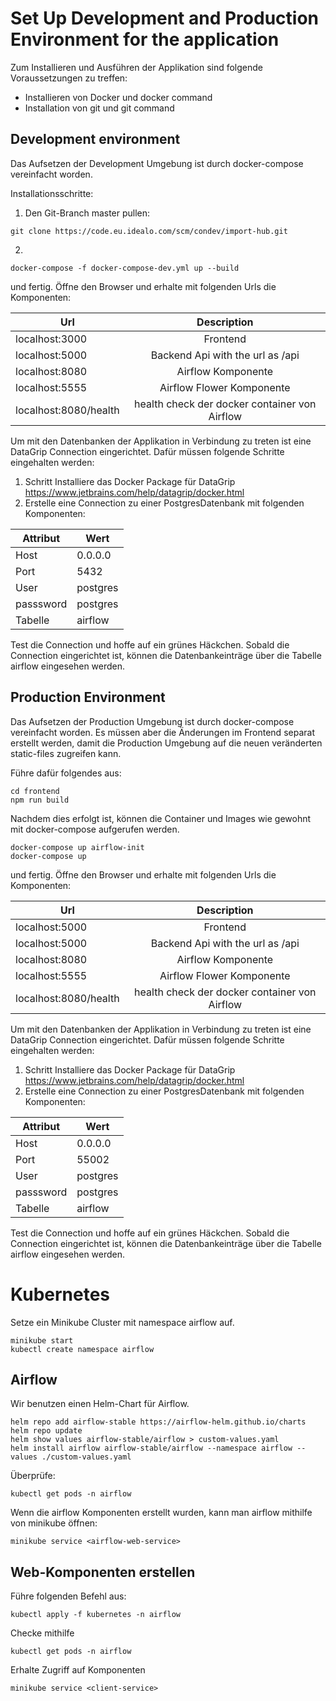 # Set Up Development and Production Environment for the application
Zum Installieren und Ausführen der Applikation sind folgende Voraussetzungen zu treffen: 
- Installieren von Docker und docker command 
- Installation von git und git command 

## Development environment
Das Aufsetzen der Development Umgebung ist durch docker-compose vereinfacht worden. 

Installationsschritte:
1. Den Git-Branch master pullen: 
```
git clone https://code.eu.idealo.com/scm/condev/import-hub.git
```
2. 
```
docker-compose -f docker-compose-dev.yml up --build 
```


und fertig. Öffne den Browser und erhalte mit folgenden Urls die Komponenten: 

| Url | Description |
| --------| :--------:|
| localhost:3000| Frontend |
| localhost:5000| Backend Api with the url as /api |
| localhost:8080| Airflow Komponente |
| localhost:5555| Airflow Flower Komponente|
| localhost:8080/health| health check der docker container von Airflow| 

Um mit den Datenbanken der Applikation in Verbindung zu treten ist eine DataGrip Connection eingerichtet. Dafür müssen folgende Schritte eingehalten werden: 

1. Schritt
Installiere das Docker Package für DataGrip https://www.jetbrains.com/help/datagrip/docker.html
2. Erstelle eine Connection zu einer PostgresDatenbank mit folgenden Komponenten: 

| Attribut | Wert|
| ------| ------|
| Host | 0.0.0.0| 
| Port | 5432| 
| User | postgres| 
| passsword | postgres|
| Tabelle | airflow |

Test die Connection und hoffe auf ein grünes Häckchen. 
Sobald die Connection eingerichtet ist, können die Datenbankeinträge über die Tabelle airflow eingesehen werden. 

## Production Environment
Das Aufsetzen der Production Umgebung ist durch docker-compose vereinfacht worden. Es müssen aber die Änderungen im Frontend separat erstellt werden, damit die Production Umgebung auf die neuen veränderten static-files zugreifen kann. 

Führe dafür folgendes aus:

```
cd frontend
npm run build 
```
Nachdem dies erfolgt ist, können die Container und Images wie gewohnt mit docker-compose aufgerufen werden.

```
docker-compose up airflow-init
docker-compose up
```

und fertig. Öffne den Browser und erhalte mit folgenden Urls die Komponenten: 

| Url | Description |
| --------| :--------:|
| localhost:5000| Frontend |
| localhost:5000| Backend Api with the url as /api |
| localhost:8080| Airflow Komponente |
| localhost:5555| Airflow Flower Komponente|
| localhost:8080/health| health check der docker container von Airflow| 

Um mit den Datenbanken der Applikation in Verbindung zu treten ist eine DataGrip Connection eingerichtet. Dafür müssen folgende Schritte eingehalten werden: 

1. Schritt
Installiere das Docker Package für DataGrip https://www.jetbrains.com/help/datagrip/docker.html
2. Erstelle eine Connection zu einer PostgresDatenbank mit folgenden Komponenten: 

| Attribut | Wert|
| ------| ------|
| Host | 0.0.0.0| 
| Port | 55002| 
| User | postgres| 
| passsword | postgres|
| Tabelle | airflow |

Test die Connection und hoffe auf ein grünes Häckchen. 
Sobald die Connection eingerichtet ist, können die Datenbankeinträge über die Tabelle airflow eingesehen werden. 

# Kubernetes
Setze ein Minikube Cluster mit namespace airflow auf.

```
minikube start
kubectl create namespace airflow 
```

## Airflow
Wir benutzen einen Helm-Chart für Airflow.

```
helm repo add airflow-stable https://airflow-helm.github.io/charts  
helm repo update  
helm show values airflow-stable/airflow > custom-values.yaml     
helm install airflow airflow-stable/airflow --namespace airflow --values ./custom-values.yaml
```
Überprüfe: 
````
kubectl get pods -n airflow
````

Wenn die airflow Komponenten erstellt wurden, kann man airflow mithilfe von minikube öffnen:

```
minikube service <airflow-web-service>
```

## Web-Komponenten erstellen

Führe folgenden Befehl aus:

```
kubectl apply -f kubernetes -n airflow 
```

Checke mithilfe 
```
kubectl get pods -n airflow
```

Erhalte Zugriff auf Komponenten 
```
minikube service <client-service>
```
